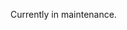 [//]: # (a simple to-do list app that will allow you to add, remove, edit, archive and unarchive the tasks.)

[//]: # ()
[//]: # (it is made using angular framework.)

[//]: # ()
[//]: # (<a href="https://todo-list-sunilpoudel.netlify.app/">View web application live here</a>)

[//]: # ()
[//]: # (Note: since this app, as of June 12, has not been mobile-friendly, )

[//]: # ()
[//]: # (you can view the demo in desktop mode if on phone!)

[//]: # ()
[//]: # (although mobile version works same as of desktop, the appearances may be confusing.)
Currently in maintenance.

